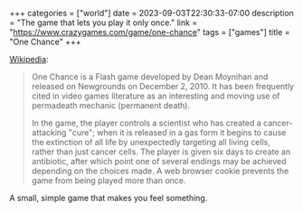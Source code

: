 +++
categories = ["world"]
date = 2023-09-03T22:30:33-07:00
description = "The game that lets you play it only once."
link = "https://www.crazygames.com/game/one-chance"
tags = ["games"]
title = "One Chance"
+++

[Wikipedia](https://en.wikipedia.org/wiki/One_Chance_(video_game)):

>One Chance is a Flash game developed by Dean Moynihan and released on Newgrounds on December 2, 2010. It has been frequently cited in video games literature as an interesting and moving use of permadeath mechanic (permanent death).
>
>In the game, the player controls a scientist who has created a cancer-attacking "cure"; when it is released in a gas form it begins to cause the extinction of all life by unexpectedly targeting all living cells, rather than just cancer cells. The player is given six days to create an antibiotic, after which point one of several endings may be achieved depending on the choices made. A web browser cookie prevents the game from being played more than once.

A small, simple game that makes you feel something.
